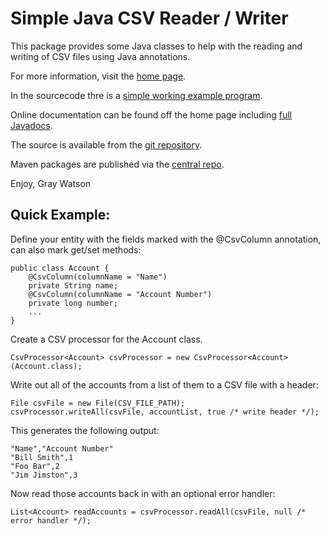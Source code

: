 Simple Java CSV Reader / Writer
===============================

This package provides some Java classes to help with the reading and writing of CSV files using Java annotations.

For more information, visit the [home page](http://256stuff.com/sources/simplecsv/).	

In the sourcecode thre is a [simple working example program](http://256stuff.com/sources/simplecsv/docs/example-simple).
	
Online documentation can be found off the home page including [full Javadocs](http://256stuff.com/sources/simplecsv/javadoc/simplecsv/).

The source is available from the [git repository](https://github.com/j256/simplecsv).	

Maven packages are published via the [central repo](http://repo1.maven.org/maven2/com/j256/simplecsv/simplecsv/).	

Enjoy,
Gray Watson

## Quick Example:

Define your entity with the fields marked with the @CsvColumn annotation, can also mark get/set methods:

	public class Account {
		@CsvColumn(columnName = "Name")
		private String name;
		@CsvColumn(columnName = "Account Number")
		private long number;
		...
	}

Create a CSV processor for the Account class.

	CsvProcessor<Account> csvProcessor = new CsvProcessor<Account>(Account.class);

Write out all of the accounts from a list of them to a CSV file with a header:

	File csvFile = new File(CSV_FILE_PATH);
	csvProcessor.writeAll(csvFile, accountList, true /* write header */);

This generates the following output:

	"Name","Account Number"
	"Bill Smith",1
	"Foo Bar",2
	"Jim Jimston",3

Now read those accounts back in with an optional error handler:

	List<Account> readAccounts = csvProcessor.readAll(csvFile, null /* error handler */);
